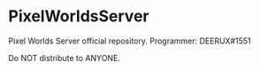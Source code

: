 # PixelWorldsServer
Pixel Worlds Server official repository.
Programmer: DEERUX#1551

Do NOT distribute to ANYONE.
